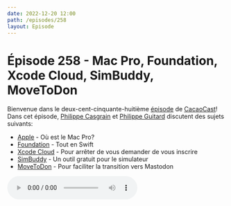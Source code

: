 ```yaml
---
date: 2022-12-20 12:00
path: /episodes/258
layout: Episode
---
```

# Épisode 258 - Mac Pro, Foundation, Xcode Cloud, SimBuddy, MoveToDon
<p>Bienvenue dans le deux-cent-cinquante-huiti&egrave;me&nbsp;<a href="https://cacaocast.com/media/cacaocast_258.mp3" title="CacaoCast Episode 258">épisode</a> de <a href="https://mastodon.world/@cacaocast" title="CacaoCast sur Mastodon.world">CacaoCast</a>! Dans cet épisode, <a href="https://mastodon.social/@philippec" title="Philippe Casgrain sur Mastodon.social">Philippe Casgrain</a> et <a href="https://mastodon.social/@philippeguitard" title="Philippe Guitard sur Mastodon.social">Philippe Guitard</a> discutent des sujets suivants:</p>
<ul>
<li><a href="https://www.bloomberg.com/news/newsletters/2022-12-18/when-will-apple-aapl-release-the-apple-silicon-mac-pro-with-m2-ultra-chip-lbthco9u" title="Apple">Apple</a> - Où est le Mac Pro?</li>
<li><a href="https://www.swift.org/blog/future-of-foundation/" title="Foundation">Foundation</a> - Tout en Swift</li>
<li><a href="https://twitter.com/steipete/status/1603414586757206018" title="Xcode Cloud">Xcode Cloud</a> - Pour arrêter de vous demander de vous inscrire</li>
<li><a href="https://furbo.org/2022/12/20/simbuddy-your-simulators-bff/" title="SimBuddy">SimBuddy</a> - Un outil gratuit pour le simulateur</li>
<li><a href="https://www.movetodon.org" title="MoveToDon">MoveToDon</a> - Pour faciliter la transition vers Mastodon</li>
</ul>
<p><audio controls><source src="https://cacaocast.com/media/cacaocast_258.mp3" type="audio/mpeg"><source src="https://cacaocast.com/media/cacaocast_258.mp3" type="audio/mp4">Votre navigateur ne supporte pas l'élément audio / Your browser does not support the audio element.</audio></p>
